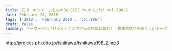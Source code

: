 ```yaml
---
title: 石川・ホンマ・ぶるんのBe-SIDE Your Life! vol.198-2
date: February 24, 2010
tags: ['2010', 'February 2010', 'vol.198']
draft: false
summary: キーワードは「ひゃく」ホンマさんの狂気に踊れ！！携帯電話での長々しいトークはご愛敬で。NAMAE
---
```


http://project-phi.ddo.jp/ishikawa/ishikawa198_2.mp3